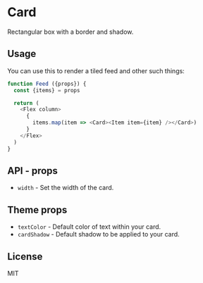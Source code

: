 # Card

Rectangular box with a border and shadow.

## Usage

You can use this to render a tiled feed and other such things:

```javascript
function Feed ({props}) {
  const {items} = props

  return (
    <Flex column>
      {
        items.map(item => <Card><Item item={item} /></Card>)
      }
    </Flex>
  )
}
```

## API - props

  * `width` - Set the width of the card.

## Theme props

  * `textColor` - Default color of text within your card.
  * `cardShadow` - Default shadow to be applied to your card.

## License

MIT
